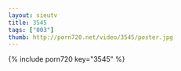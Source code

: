 ```yaml
--- 
layout: sieutv
title: 3545
tags: ["003"]
thumb: http://porn720.net/video/3545/poster.jpg
---
```

{% include porn720 key="3545" %} 
